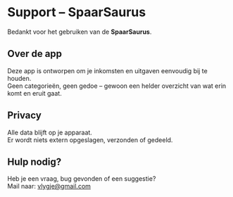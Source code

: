 # Support – SpaarSaurus

Bedankt voor het gebruiken van de **SpaarSaurus**.

## Over de app

Deze app is ontworpen om je inkomsten en uitgaven eenvoudig bij te houden.  
Geen categorieën, geen gedoe – gewoon een helder overzicht van wat erin komt en eruit gaat.

## Privacy

Alle data blijft op je apparaat.  
Er wordt niets extern opgeslagen, verzonden of gedeeld.

## Hulp nodig?

Heb je een vraag, bug gevonden of een suggestie?  
Mail naar: vlygje@gmail.com
